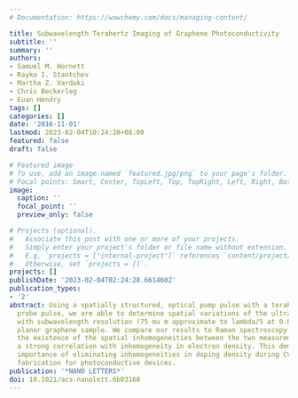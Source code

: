 ```yaml
---
# Documentation: https://wowchemy.com/docs/managing-content/

title: Subwavelength Terahertz Imaging of Graphene Photoconductivity
subtitle: ''
summary: ''
authors:
- Samuel M. Hornett
- Rayko I. Stantchev
- Martha Z. Vardaki
- Chris Beckerleg
- Euan Hendry
tags: []
categories: []
date: '2016-11-01'
lastmod: 2023-02-04T10:24:28+08:00
featured: false
draft: false

# Featured image
# To use, add an image named `featured.jpg/png` to your page's folder.
# Focal points: Smart, Center, TopLeft, Top, TopRight, Left, Right, BottomLeft, Bottom, BottomRight.
image:
  caption: ''
  focal_point: ''
  preview_only: false

# Projects (optional).
#   Associate this post with one or more of your projects.
#   Simply enter your project's folder or file name without extension.
#   E.g. `projects = ["internal-project"]` references `content/project/deep-learning/index.md`.
#   Otherwise, set `projects = []`.
projects: []
publishDate: '2023-02-04T02:24:28.661460Z'
publication_types:
- '2'
abstract: Using a spatially structured, optical pump pulse with a terahertz (THz)
  probe pulse, we are able to determine spatial variations of the ultrafast THz photoconductivity
  with subwavelength resolution (75 mu m approximate to lambda/5 at 0.8 THz) in a
  planar graphene sample. We compare our results to Raman spectroscopy and correlate
  the existence of the spatial inhomogeneities between the two measurements. We find
  a strong correlation with inhomogeneity in electron density. This demonstrates the
  importance of eliminating inhomogeneities in doping density during CVD growth and
  fabrication for photoconductive devices.
publication: '*NANO LETTERS*'
doi: 10.1021/acs.nanolett.6b03168
---
```

